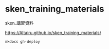 # sken_training_materials
sken_講習資料

https://Altairu.github.io/sken_training_materials/

```bash
mkdocs gh-deploy
```